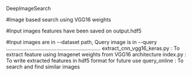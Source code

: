 DeepImageSearch

#Image based search using VGG16 weights

#Input images features have been saved on output.hdf5

#Input images are in --dataset path, Query image is in --query
................................................................
extract_cnn_vgg16_keras.py : To extract feature using Imagenet weights from VGG16 architecture
index.py : To write extracted features in hdf5 format for future use
query_online : To search and find similar images 
